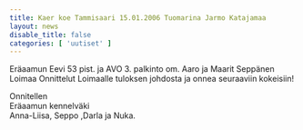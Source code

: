 ```yaml
---
title: Kaer koe Tammisaari 15.01.2006 Tuomarina Jarmo Katajamaa
layout: news
disable_title: false
categories: [ 'uutiset' ]
---
```


Eräaamun Eevi 53 pist. ja AVO  3. palkinto om. Aaro ja Maarit Seppänen Loimaa
Onnittelut Loimaalle tuloksen johdosta ja onnea seuraaviin kokeisiin!

Onnitellen  
Eräaamun kennelväki  
Anna-Liisa, Seppo ,Darla ja Nuka.
